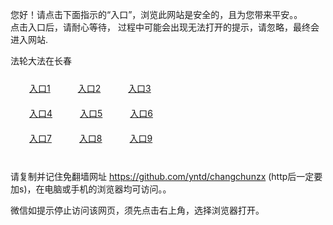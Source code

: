 您好！请点击下面指示的“入口”，浏览此网站是安全的，且为您带来平安。。 <br/>
点击入口后，请耐心等待， 过程中可能会出现无法打开的提示，请忽略，最终会进入网站. </br>

法轮大法在长春<br/>
<div style="padding:10px"><a style="margin:20px" target="_blank" href="https://ditd9d4f2codj.cloudfront.net/2Qpsp?rlujgxqr" id="ccLink1" rel="nofollow">入口1</a> <a target="_blank" style="margin:20px" href="https://d3tbydcothoan1.cloudfront.net/2Qpsp?lqrqqlbr" id="ccLink2" rel="nofollow">入口2</a> <a style="margin:20px" target="_blank" href="https://d19pk3avp3755i.cloudfront.net/2Qpsp?wnlyku" id="ccLink3" rel="nofollow">入口3</a></div>

<div style="padding:10px" ><a style="margin:20px" target="_blank" href="https://ditd9d4f2codj.cloudfront.net/2Qpsp?rlujgxqr" id="ccLink4" rel="nofollow">入口4</a> <a style="margin:20px" href="https://d3tbydcothoan1.cloudfront.net/2Qpsp?lqrqqlbr" target="_blank" id="ccLink5" rel="nofollow">入口5</a> <a style="margin:20px" href="https://d19pk3avp3755i.cloudfront.net/2Qpsp?wnlyku" target="_blank" id="ccLink6" rel="nofollow">入口6</a></div>

<div style="padding:10px"><a style="margin:20px" target="_blank" href="https://ditd9d4f2codj.cloudfront.net/2Qpsp?rlujgxqr" id="ccLink7" rel="nofollow">入口7</a> <a style="margin:20px" href="https://d3tbydcothoan1.cloudfront.net/2Qpsp?lqrqqlbr" target="_blank" id="ccLink8" rel="nofollow">入口8</a> <a style="margin:20px" target="_blank" href="https://d19pk3avp3755i.cloudfront.net/2Qpsp?wnlyku" id="ccLink9" rel="nofollow">入口9</a></div>

<br/>



请复制并记住免翻墙网址 https://github.com/yntd/changchunzx (http后一定要加s)，在电脑或手机的浏览器均可访问。。<br/>

微信如提示停止访问该网页，须先点击右上角，选择浏览器打开。
